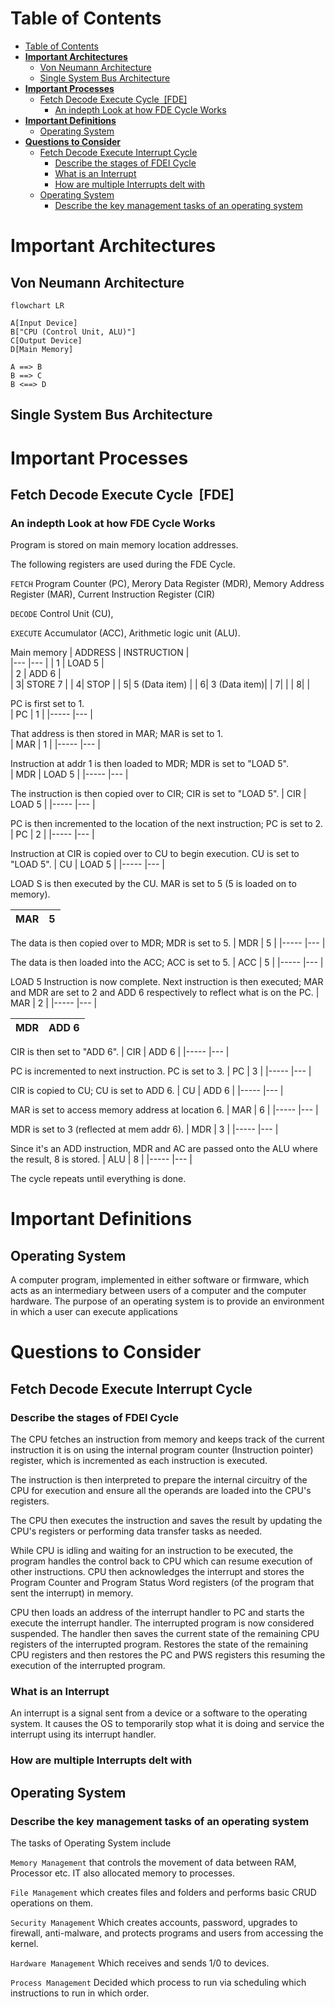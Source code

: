 
  
# Table of Contents
- [Table of Contents](#table-of-contents)
- [**Important Architectures**](#important-architectures)
  - [Von Neumann Architecture](#von-neumann-architecture)
  - [Single System Bus Architecture](#single-system-bus-architecture)
- [**Important Processes**](#important-processes)
  - [Fetch Decode Execute Cycle  [FDE]](#fetch-decode-execute-cycle-fde)
    - [An indepth Look at how FDE Cycle Works](#an-indepth-look-at-how-fde-cycle-works)
- [**Important Definitions**](#important-definitions)
  - [Operating System](#operating-system)
- [**Questions to Consider**](#questions-to-consider)
  - [Fetch Decode Execute Interrupt Cycle](#fetch-decode-execute-interrupt-cycle)
    - [Describe the stages of FDEI Cycle](#describe-the-stages-of-fdei-cycle)
    - [What is an Interrupt](#what-is-an-interrupt)
    - [How are multiple Interrupts delt with](#how-are-multiple-interrupts-delt-with)
  - [Operating System](#operating-system-1)
    - [Describe the key management tasks of an operating system](#describe-the-key-management-tasks-of-an-operating-system)

# **Important Architectures**

  

## Von Neumann Architecture
```mermaid
flowchart LR

A[Input Device]
B["CPU (Control Unit, ALU)"]
C[Output Device]
D[Main Memory]

A ==> B
B ==> C
B <==> D
```

## Single System Bus Architecture
  

  

# **Important Processes**

  

## Fetch Decode Execute Cycle  [FDE]

### An indepth Look at how FDE Cycle Works
Program is stored on main memory location addresses.

The following registers are used during the FDE Cycle.

`FETCH` Program Counter (PC), Merory Data Register (MDR), Memory Address Register (MAR), Current Instruction Register (CIR)

`DECODE` Control Unit (CU),

`EXECUTE` Accumulator (ACC), Arithmetic logic unit (ALU).

Main memory
|   ADDRESS	|   INSTRUCTION	|   
|---	|---	|
|  1 	|  LOAD 5 	|   	
|   2	|   ADD 6	|   	
|   	3|  STORE 7 	|
|   	4|   STOP	|
|   	5|   5 (Data item)	|
|   	6|   	3 (Data item)|
|   	7|   	|
|   	8|   	|

PC is first set to 1.  
| PC	|  1 	|
|-----	|---	|

That address is then stored in MAR; MAR is set to 1.  
| MAR 	|   1	|
|-----	|---	|

Instruction at addr 1 is then loaded to MDR; MDR is set to "LOAD 5".  
| MDR	|   LOAD 5	|
|-----	|---	|

The instruction is then copied over to CIR; CIR is set to "LOAD 5". 
| CIR 	|  LOAD 5  	|
|-----	|---	|

PC is then incremented to the location of the next instruction; PC is set to 2.
| PC	| 2  	|
|-----	|---	|

Instruction at CIR is copied over to CU to begin execution. CU is set to "LOAD 5".
| CU 	|   LOAD 5	|
|-----	|---	|

LOAD S is then executed by the CU. MAR is set to 5 (5 is loaded on to memory).

| MAR 	|   5	|
|-----	|---	|

The data is then copied over to MDR; MDR is set to 5.
| MDR 	|   5	|
|-----	|---	|

The data is then loaded into the ACC; ACC is set to 5.
| ACC 	|  5 	|
|-----	|---	|

LOAD 5 Instruction is now complete. Next instruction is then executed; MAR and MDR are set to 2
and ADD 6 respectively to reflect what is on the PC.
| MAR 	|   2	|
|-----	|---	|


| MDR 	|  ADD 6 	|
|-----	|---	|

CIR is then set to "ADD 6".
| CIR 	|  ADD 6 	|
|-----	|---	|

PC is incremented to next instruction. PC is set to 3.
| PC 	|   3	|
|-----	|---	|

CIR is copied to CU; CU is set to ADD 6.
| CU	|   ADD 6	|
|-----	|---	|

MAR is set to access memory address at location 6.
| MAR 	|  6 	|
|-----	|---	|

MDR is set to 3 (reflected at mem addr 6).
| MDR 	|   3	|
|-----	|---	|

Since it's an ADD instruction, MDR and AC are passed onto the ALU where the result, 8 is stored.
| ALU	|   8	|
|-----	|---	|

The cycle repeats until everything is done.
  

  

# **Important Definitions**

  
## Operating System
A computer program, implemented in either software or firmware, which acts as an intermediary between users of a computer and the computer hardware.
The purpose of an operating system is to provide an environment in which a user can execute applications
  

# **Questions to Consider**

  

  

## Fetch Decode Execute Interrupt Cycle

  

  

### Describe the stages of FDEI Cycle

The CPU fetches an instruction from memory and keeps track of the current instruction it is on using
the internal program counter (Instruction pointer) register, which is incremented as each instruction
is executed.

The instruction is then interpreted to prepare the internal circuitry of the CPU for execution and
ensure all the operands are loaded into the CPU's registers.

The CPU then executes the instruction and saves the result by updating the CPU's registers or
performing data transfer tasks as needed.

While CPU is idling and waiting for an instruction to be executed, the program handles the control
back to CPU which can resume execution of other instructions. CPU then acknowledges the interrupt
and stores the Program Counter and Program Status Word registers (of the program that sent the
interrupt) in memory.

CPU then loads an address of the interrupt handler to PC and starts the execute the interrupt
handler. The interrupted program is now considered suspended. The handler then saves the current
state of the remaining CPU registers of the interrupted program. Restores the state of the remaining
CPU registers and then restores the PC and PWS registers this resuming the execution of the
interrupted program.



### What is an Interrupt
An interrupt is a signal sent from a device or a software to the operating system. It causes the OS to
temporarily stop what it is doing and service the interrupt using its interrupt handler.

  

  

### How are multiple Interrupts delt with

  

  

## Operating System

  

  

### Describe the key management tasks of an operating system

The tasks of Operating System include
 
`Memory Management` that controls the movement of data between RAM, Processor etc. IT also
allocated memory to processes.

`File Management` which creates files and folders and performs basic CRUD operations on them.

`Security Management` Which creates accounts, password, upgrades to firewall, anti-malware, and
protects programs and users from accessing the kernel.

`Hardware Management` Which receives and sends 1/0 to devices.

`Process Management` Decided which process to run via scheduling which instructions to run in which order.
